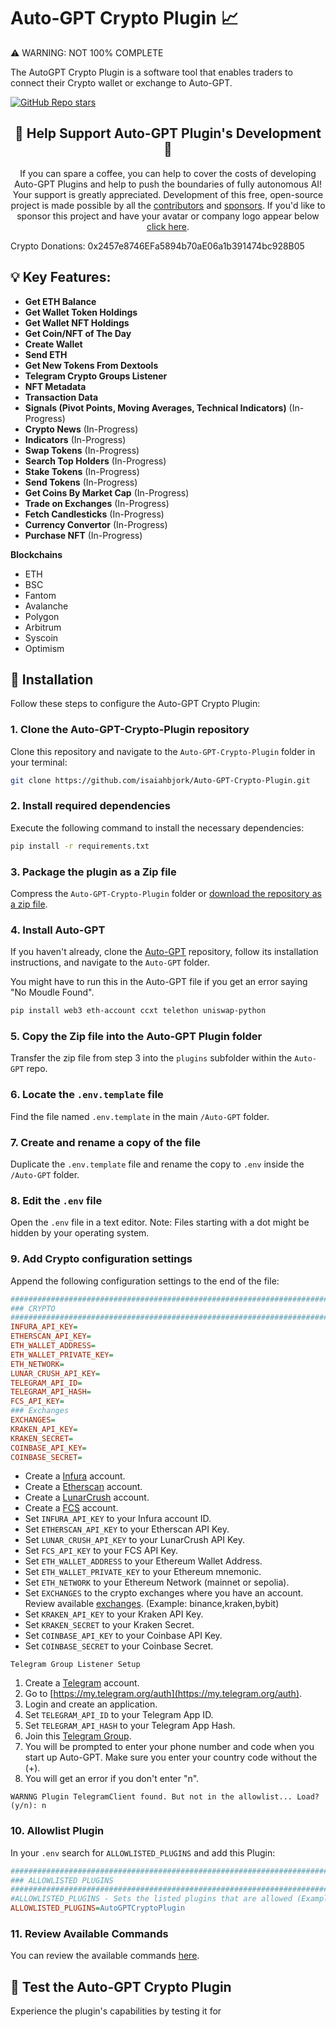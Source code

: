# Auto-GPT Crypto Plugin 📈

⚠️ WARNING: NOT 100% COMPLETE

The AutoGPT Crypto Plugin is a software tool that enables traders to connect their Crypto wallet or exchange to Auto-GPT.


[![GitHub Repo stars](https://img.shields.io/github/stars/isaiahbjork/Auto-GPT-Crypto-Plugin?style=social)](https://github.com/isaiahbjork/Auto-GPT-Crypto-Plugin/stargazers)

<h2 align="center"> 💖 Help Support Auto-GPT Plugin's Development 💖</h2>
<p align="center">
If you can spare a coffee, you can help to cover the costs of developing Auto-GPT Plugins and help to push the boundaries of fully autonomous AI!
Your support is greatly appreciated. Development of this free, open-source project is made possible by all the <a href="https://github.com/isaiahbjork/Auto-GPT-Crypto-Plugin/graphs/contributors">contributors</a> and <a href="https://github.com/sponsors/isaiahbjork">sponsors</a>. If you'd like to sponsor this project and have your avatar or company logo appear below <a href="https://github.com/sponsors/isaiahbjork">click here</a>.

Crypto Donations: 0x2457e8746EFa5894b70aE06a1b391474bc928B05
</p>

## 💡 Key Features:

- **Get ETH Balance**
- **Get Wallet Token Holdings**
- **Get Wallet NFT Holdings**
- **Get Coin/NFT of The Day**
- **Create Wallet**
- **Send ETH**
- **Get New Tokens From Dextools**
- **Telegram Crypto Groups Listener**
- **NFT Metadata**
- **Transaction Data**
- **Signals (Pivot Points, Moving Averages, Technical Indicators)**  (In-Progress)
- **Crypto News**  (In-Progress)
- **Indicators**  (In-Progress)
- **Swap Tokens**  (In-Progress)
- **Search Top Holders**  (In-Progress)
- **Stake Tokens** (In-Progress)
- **Send Tokens**  (In-Progress)
- **Get Coins By Market Cap**  (In-Progress)
- **Trade on Exchanges**  (In-Progress)
- **Fetch Candlesticks**  (In-Progress)
- **Currency Convertor**  (In-Progress)
- **Purchase NFT**  (In-Progress)

**Blockchains**
- ETH
- BSC
- Fantom
- Avalanche
- Polygon
- Arbitrum
- Syscoin
- Optimism
## 🔧 Installation

Follow these steps to configure the Auto-GPT Crypto Plugin:

### 1. Clone the Auto-GPT-Crypto-Plugin repository

Clone this repository and navigate to the `Auto-GPT-Crypto-Plugin` folder in your terminal:

```bash
git clone https://github.com/isaiahbjork/Auto-GPT-Crypto-Plugin.git
```

### 2. Install required dependencies

Execute the following command to install the necessary dependencies:

```bash
pip install -r requirements.txt
```

### 3. Package the plugin as a Zip file

Compress the `Auto-GPT-Crypto-Plugin` folder or [download the repository as a zip file](https://github.com/isaiahbjork/Auto-GPT-Crypto-Plugin/archive/refs/heads/master.zip).

### 4. Install Auto-GPT

If you haven't already, clone the [Auto-GPT](https://github.com/Significant-Gravitas/Auto-GPT) repository, follow its installation instructions, and navigate to the `Auto-GPT` folder.

You might have to run this in the Auto-GPT file if you get an error saying "No Moudle Found".

```bash
pip install web3 eth-account ccxt telethon uniswap-python
```

### 5. Copy the Zip file into the Auto-GPT Plugin folder

Transfer the zip file from step 3 into the `plugins` subfolder within the `Auto-GPT` repo.

### 6. Locate the `.env.template` file

Find the file named `.env.template` in the main `/Auto-GPT` folder.

### 7. Create and rename a copy of the file

Duplicate the `.env.template` file and rename the copy to `.env` inside the `/Auto-GPT` folder.

### 8. Edit the `.env` file

Open the `.env` file in a text editor. Note: Files starting with a dot might be hidden by your operating system.

### 9. Add Crypto configuration settings

Append the following configuration settings to the end of the file:

```ini
################################################################################
### CRYPTO
################################################################################
INFURA_API_KEY=
ETHERSCAN_API_KEY=
ETH_WALLET_ADDRESS=
ETH_WALLET_PRIVATE_KEY=
ETH_NETWORK=
LUNAR_CRUSH_API_KEY=
TELEGRAM_API_ID=
TELEGRAM_API_HASH=
FCS_API_KEY=
### Exchanges
EXCHANGES=
KRAKEN_API_KEY=
KRAKEN_SECRET=
COINBASE_API_KEY=
COINBASE_SECRET=
```

- Create a [Infura](https://infura.io) account.
- Create a [Etherscan](https://etherscan.io) account.
- Create a [LunarCrush](https://lunarcrush.com) account.
- Create a [FCS](https://fcsapi.com) account.
- Set `INFURA_API_KEY` to your Infura account ID.
- Set `ETHERSCAN_API_KEY` to your Etherscan API Key.
- Set `LUNAR_CRUSH_API_KEY` to your LunarCrush API Key.
- Set `FCS_API_KEY` to your FCS API Key.
- Set `ETH_WALLET_ADDRESS` to your Ethereum Wallet Address.
- Set `ETH_WALLET_PRIVATE_KEY` to your Ethereum mnemonic.
- Set `ETH_NETWORK` to your Ethereum Network (mainnet or sepolia).
- Set `EXCHANGES` to the crypto exchanges where you have an account. Review available [exchanges](/src/auto_gpt_crypto/exchanges.txt). (Example: binance,kraken,bybit)
- Set `KRAKEN_API_KEY` to your Kraken API Key.
- Set `KRAKEN_SECRET` to your Kraken Secret.
- Set `COINBASE_API_KEY` to your Coinbase API Key.
- Set `COINBASE_SECRET` to your Coinbase Secret.

`Telegram Group Listener Setup`
1. Create a [Telegram](https://telegram.com) account.
2. Go to [https://my.telegram.org/auth](https://my.telegram.org/auth).
3. Login and create an application.
4. Set `TELEGRAM_API_ID` to your Telegram App ID.
5. Set `TELEGRAM_API_HASH` to your Telegram App Hash.
6. Join this [Telegram Group](https://t.me/DEXTNewPairsBot).
7. You will be prompted to enter your phone number and code when you start up Auto-GPT. Make sure you enter your country code without the (+).
8. You will get an error if you don't enter "n".
```
WARNNG Plugin TelegramClient found. But not in the allowlist... Load? (y/n): n
```
### 10. Allowlist Plugin

In your `.env` search for `ALLOWLISTED_PLUGINS` and add this Plugin:

```ini
################################################################################
### ALLOWLISTED PLUGINS
################################################################################
#ALLOWLISTED_PLUGINS - Sets the listed plugins that are allowed (Example: plugin1,plugin2,plugin3)
ALLOWLISTED_PLUGINS=AutoGPTCryptoPlugin
```

### 11. Review Available Commands
You can review the available commands [here](/src/auto_gpt_crypto/commands.txt).

## 🧪 Test the Auto-GPT Crypto Plugin

Experience the plugin's capabilities by testing it for
